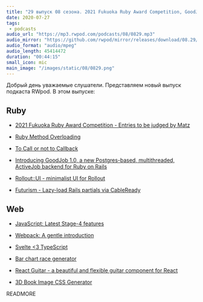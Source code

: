 ```yaml
---
title: "29 выпуск 08 сезона. 2021 Fukuoka Ruby Award Competition, GoodJob, Rollout::UI, Futurism, React Guitar и прочее"
date: 2020-07-27
tags:
 - podcasts
audio_url: "https://mp3.rwpod.com/podcasts/08/0829.mp3"
audio_mirror: "https://github.com/rwpod/mirror/releases/download/08.29/0829.mp3"
audio_format: "audio/mpeg"
audio_length: 45414472
duration: "00:44:15"
small_icon: mic
main_image: "/images/static/08/0829.png"
---
```


Добрый день уважаемые слушатели. Представляем новый выпуск подкаста RWpod. В этом выпуске:

## Ruby

 - [2021 Fukuoka Ruby Award Competition - Entries to be judged by Matz](https://www.ruby-lang.org/en/news/2020/07/16/fukuoka-ruby-award-2021/)
 - [Ruby Method Overloading](https://lucaguidi.com/2020/07/22/ruby-method-overloading/)
 - [To Call or not to Callback](https://marouenbousnina.com/tutorials/2020-07-20-to-call-or-not-to-callback/)


 - [Introducing GoodJob 1.0, a new Postgres-based, multithreaded, ActiveJob backend for Ruby on Rails](https://island94.org/2020/07/introducing-goodjob-1-0)
 - [Rollout::UI - minimalist UI for Rollout](https://github.com/fetlife/rollout-ui)
 - [Futurism - Lazy-load Rails partials via CableReady](https://github.com/julianrubisch/futurism)

## Web

 - [JavaScript: Latest Stage-4 features](https://dev.to/hemanth/stage-4-features-5a26)
 - [Webpack: A gentle introduction](https://ui.dev/webpack/)
 - [Svelte <3 TypeScript](https://svelte.dev/blog/svelte-and-typescript)


 - [Bar chart race generator](https://fabdevgit.github.io/barchartrace/)
 - [React Guitar - a beautiful and flexible guitar component for React](https://react-guitar.com/)
 - [3D Book Image CSS Generator](https://3d-book-css.netlify.app/)

READMORE
